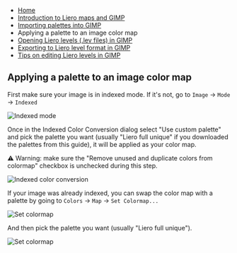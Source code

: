 * [Home](/README.md)
* [Introduction to Liero maps and GIMP](/doc/introduction.md)
* [Importing palettes into GIMP](/doc/import_palettes.md)
* Applying a palette to an image color map
* [Opening Liero levels (.lev files) in GIMP](/doc/open_lev_file.md)
* [Exporting to Liero level format in GIMP](/doc/save_lev_file.md)
* [Tips on editing Liero levels in GIMP](/doc/editing_tips.md)

## Applying a palette to an image color map

First make sure your image is in indexed mode. If it's not, go to
`Image` → `Mode` → `Indexed`

![Indexed mode](/screenshots/mode-indexed-menu.png)

Once in the Indexed Color Conversion dialog select "Use custom palette" and
pick the palette you want (usually "Liero full unique" if you downloaded the
palettes from this guide), it will be applied as your color map.

⚠️ Warning: make sure the "Remove unused and duplicate colors from colormap"
checkbox is unchecked during this step.

![Indexed color conversion](/screenshots/indexed-color-conversion.png)

If your image was already indexed, you can swap the color map with a palette by
going to `Colors` → `Map` → `Set Colormap...`

![Set colormap](/screenshots/set-colormap-menu.png)

And then pick the palette you want (usually "Liero full unique").

![Set colormap](/screenshots/set-colormap-dialog.png)
